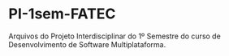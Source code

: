 # PI-1sem-FATEC

Arquivos do Projeto Interdisciplinar do 1º Semestre do curso de Desenvolvimento de Software Multiplataforma.
